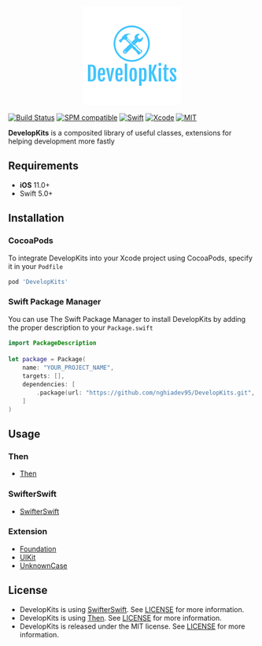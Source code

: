 <p align="center">
  <img src="https://raw.githubusercontent.com/nghiadev95/DevelopKits/master/Assets/logo.png" title="DevelopKits">
</p>

[![Build Status](https://github.com/nghiadev95/DevelopKits/workflows/Swift/badge.svg?branch=master)](https://github.com/nghiadev95/DevelopKits/actions)
[![SPM compatible](https://img.shields.io/badge/SPM-Compatible-brightgreen.svg?style=flat)](https://swift.org/package-manager/)
[![Swift](https://img.shields.io/badge/Swift-5.3-orange.svg)](https://swift.org)
[![Xcode](https://img.shields.io/badge/Xcode-11.6-blue.svg)](https://developer.apple.com/xcode)
[![MIT](https://img.shields.io/badge/License-MIT-red.svg)](https://opensource.org/licenses/MIT)

**DevelopKits** is a composited library of useful classes, extensions for helping development more fastly

## Requirements

- **iOS** 11.0+
- Swift 5.0+

## Installation

### CocoaPods

To integrate DevelopKits into your Xcode project using CocoaPods, specify it in your `Podfile`

```ruby
pod 'DevelopKits'
```

### Swift Package Manager
You can use The Swift Package Manager to install DevelopKits by adding the proper description to your `Package.swift` 

```swift
import PackageDescription

let package = Package(
    name: "YOUR_PROJECT_NAME",
    targets: [],
    dependencies: [
        .package(url: "https://github.com/nghiadev95/DevelopKits.git", from: "1.0.0")
    ]
)
```


## Usage

### Then

- [Then](https://github.com/devxoul/Then)

### SwifterSwift

- [SwifterSwift](https://github.com/SwifterSwift/SwifterSwift)

### Extension

- [Foundation](https://github.com/nghiadev95/DevelopKits/tree/master/Sources/DevelopKits/Foundation)
- [UIKit](https://github.com/nghiadev95/DevelopKits/tree/master/Sources/DevelopKits/UIKit)
- [UnknownCase](https://github.com/nghiadev95/DevelopKits/tree/master/Sources/DevelopKits/UnknownCase)


## License

- DevelopKits is using [SwifterSwift](https://github.com/SwifterSwift/SwifterSwift). See  [LICENSE](https://github.com/SwifterSwift/SwifterSwift/blob/master/LICENSE) for more information.
- DevelopKits is using [Then](https://github.com/devxoul/Then). See  [LICENSE](https://github.com/devxoul/Then/blob/master/LICENSE) for more information.
- DevelopKits is released under the MIT license. See [LICENSE](https://github.com/nghiadev95/DevelopKits/blob/master/LICENSE) for more information.

